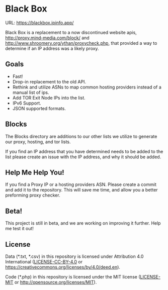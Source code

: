 # Black Box

URL: https://blackbox.ipinfo.app/

Black Box is a replacement to a now discontinued website apis, http://proxy.mind-media.com/block/ and http://www.shroomery.org/ythan/proxycheck.php, that provided a way to determine if an IP address was a likely proxy. 

## Goals

* Fast! 
* Drop-in replacement to the old API.
* Rethink and utilize ASNs to map common hosting providers instead of a manual list of ips. 
* Add TOR Exit Node IPs into the list.
* IPv6 Support.
* JSON supported formats.

## Blocks

The Blocks directory are additions to our other lists we utilize to generate our proxy, hosting, and tor lists.

If you find an IP address that you have determined needs to be added to the list please create an issue with the IP address, and why it should be added. 

## Help Me Help You!

If you find a Proxy IP or a hosting providers ASN. Please create a commit and add it to the repository. This will save me time, and allow you a better preforming proxy checker. 


## Beta!

This project is still in beta, and we are working on improving it further. Help me test it out!

## License

Data (*.txt, *.csv) in this repository is licensed under Attribution 4.0 International
   ([LICENSE-CC-BY-4.0](LICENSE-CC-BY-4.0) or https://creativecommons.org/licenses/by/4.0/deed.en).
   
Code (*.php) in this repository is licensed under the MIT license
   ([LICENSE-MIT](LICENSE-MIT) or http://opensource.org/licenses/MIT).
